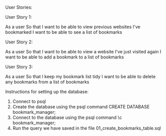 User Stories:

User Story 1:

As a user
So that I want to be able to view previous websites I've bookmarked
I want to be able to see a list of bookmarks

User Story 2:

As a user
So that I want to be able to view a website I've just visited again
I want to be able to add a bookmark to a list of bookmarks

User Story 3:

As a user
So that I keep my bookmark list tidy
I want to be able to delete any bookmarks from a list of bookmarks

Instructions for setting up the database:

1. Connect to psql
2. Create the database using the psql command CREATE DATABASE bookmark_manager;
3. Connect to the database using the psql command \c bookmark_manager;
4. Run the query we have saved in the file 01_create_bookmarks_table.sql

